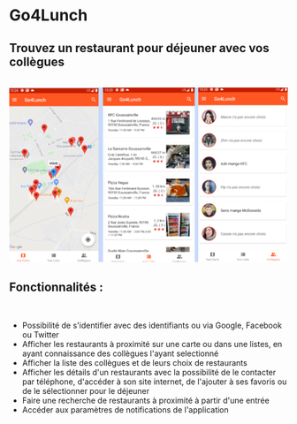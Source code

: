 <h1>Go4Lunch</h1>
<h2>Trouvez un restaurant pour déjeuner avec vos collègues</h2>
<p><L’objectif de ce projet et de développer une application collaborative pour permettre aux employés d’une entreprise de rechercher puis sélectionner un restaurant dans les environs, tout en prenant connaissance du choix de leurs collègues.
L’application devra également notifier l’utilisateur pour l’inviter à rejoindre ses collègues à l’heure du déjeuner.
/p>
<br>
<img src= "https://github.com/CeliaTHP/OC_P7/blob/master/doc_github/doc_github.png" alt="app" style="max-width:100%;"
<br>
<br>
<h2>Fonctionnalités : </h2>
<br>
<ul>
<li>Possibilité de s'identifier avec des identifiants ou via Google, Facebook ou Twitter</li>
<li>Afficher les restaurants à proximité sur une carte ou dans une listes, en ayant connaissance des collègues l'ayant selectionné</li>
<li>Afficher la liste des collègues et de leurs choix de restaurants</li>
<li>Afficher les détails d'un restaurants avec la possibilité de le contacter par téléphone, d'accéder à son site internet, de l'ajouter à ses favoris ou de le sélectionner pour le déjeuner</li>
<li>Faire une recherche de restaurants à proximité à partir d'une entrée</li>
<li>Accéder aux paramètres de notifications de l'application</li>

</ul>

